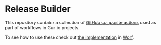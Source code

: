 # Release Builder

This repository contains a collection of [GitHub composite actions](https://docs.github.com/en/actions/creating-actions/creating-a-composite-action)
used as part of workflows in Gun.io projects.

To see how to use these check out [the implementation](https://github.com/gundotio/worf/blob/master/.github/workflows/release-builder.yml)
in [Worf](https://github.com/gundotio/worf).
